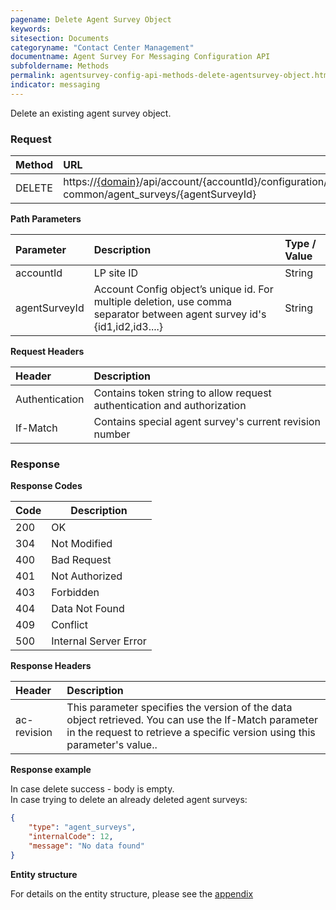 ```yaml
---
pagename: Delete Agent Survey Object
keywords:
sitesection: Documents
categoryname: "Contact Center Management"
documentname: Agent Survey For Messaging Configuration API 
subfoldername: Methods
permalink: agentsurvey-config-api-methods-delete-agentsurvey-object.html
indicator: messaging
---
```


Delete an existing agent survey object. 

### Request

| Method | URL |
| :-------- | :------ |
| DELETE  | https://[{domain}](/agent-domain-domain-api.html)/api/account/{accountId}/configuration/ac-common/agent_surveys/{agentSurveyId}|

**Path Parameters**

|Parameter  |Description |  Type / Value |
|:----------- | :------------ | :--------------- |
| accountId | LP site ID | String  |
| agentSurveyId| Account Config object’s unique id. For multiple deletion, use comma separator between agent survey id's {id1,id2,id3....}| String|


**Request Headers**

| Header | Description |
|:-------- | :------------ |
| Authentication | Contains token string to allow request authentication and authorization |
| If-Match	| Contains special agent survey's current revision number|

### Response

**Response Codes**

| Code | Description           |
|------|-----------------------|
| 200  | OK                    |
| 304  | Not Modified          |
| 400  | Bad Request           |
| 401  | Not Authorized        |
| 403  | Forbidden             |
| 404  | Data Not Found        |
| 409  | Conflict              |
| 500  | Internal Server Error |

**Response Headers**

|Header|  Description|
|:-------|   :-----  |
|ac-revision|  This parameter specifies the version of the data object retrieved. You can use the If-Match parameter in the request to retrieve a specific version using this parameter's value..|  

**Response example**

In case delete success - body is empty.<br>
In case trying to delete an already deleted agent surveys:

```json
{
    "type": "agent_surveys",
    "internalCode": 12,
    "message": "No data found"
}
```
**Entity structure**

For details on the entity structure, please see the [appendix](/agentsurvey-config-api-appendix.html)